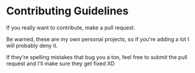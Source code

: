 # Contributing Guidelines

If you really want to contribute, make a pull request.

Be warned, these are my own personal projects, so if you're adding a lot I will probably deny it.

If they're spelling mistakes that bug you a ton, feel free to submit the pull request and I'll make sure they get fixed XD
